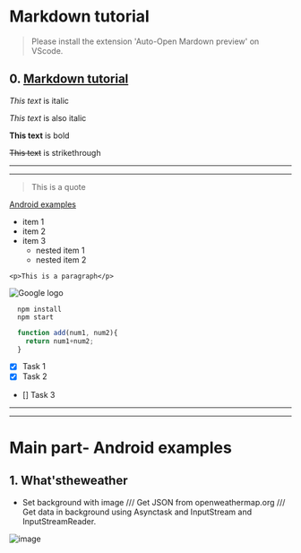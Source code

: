 # Markdown tutorial
> Please install the extension 'Auto-Open Mardown preview' on VScode.

## 0. **[Markdown tutorial](https://www.youtube.com/watch?v=HUBNt18RFbo)**

*This text* is italic 

_This text_ is also italic

__This text__ is bold
<!-- Strikethrough -->
~~This text~~ is strikethrough

<!-- Horizontal rule -->
---
___

<!-- Block quote -->
> This is a quote

<!-- Links -->
[Android examples](https://github.com/lvtute/Android-Examples)

<!-- UL -->
* item 1
* item 2
* item 3
  * nested item 1
  * nested item 2

<!-- Inline code block -->
`<p>This is a paragraph</p>`

<!-- Image -->
![Google logo](https://www.google.com/images/branding/googlelogo/1x/googlelogo_color_272x92dp.png)

<!-- Code blocks -->
```
  npm install
  npm start
```

```javascript
  function add(num1, num2){
    return num1+num2;
  }
```

<!-- Task lists -->
* [x] Task 1
* [x] Task 2
* [] Task 3


---
___
# Main part- Android examples
## 1. **What'stheweather**
  * Set background with image /// Get JSON from openweathermap.org /// Get data in background using Asynctask and InputStream and InputStreamReader. 

  
![image](https://user-images.githubusercontent.com/16172615/73701569-8a1c7a80-471c-11ea-9436-18eb4f488cba.png)

